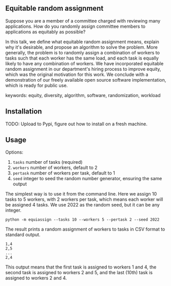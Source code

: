 ## Equitable random assignment

Suppose you are a member of a committee charged with reviewing many applications.
How do you randomly assign committee members to applications as equitably as possible?

In this talk, we define what equitable random assignment means, explain why it's desirable, and propose an algorithm to solve the problem.
More generally, the problem is to randomly assign a combination of workers to tasks such that each worker has the same load, and each task is equally likely to have any combination of workers.
We have incorporated equitable random assignment in our department's hiring process to improve equity, which was the original motivation for this work.
We conclude with a demonstration of our freely available open source software implementation, which is ready for public use.

keywords: equity, diversity, algorithm, software, randomization, workload

## Installation

TODO: Upload to Pypi, figure out how to install on a fresh machine.

## Usage

Options:

1. `tasks` number of tasks (required)
2. `workers` number of workers, default to 2
3. `pertask` number of workers per task, default to 1
4. `seed` integer to seed the random number generator, ensuring the same output

The simplest way is to use it from the command line.
Here we assign 10 tasks to 5 workers, with 2 workers per task, which means each worker will be assigned 4 tasks.
We use 2022 as the random seed, but it can be any integer.

```
python -m equiassign --tasks 10 --workers 5 --pertask 2 --seed 2022
```

The result prints a random assignment of workers to tasks in CSV format to standard output.

```
1,4
2,5
...
2,4
```

This output means that the first task is assigned to workers 1 and 4, the second task is assigned to workers 2 and 5, and the last (10th) task is assigned to workers 2 and 4.

